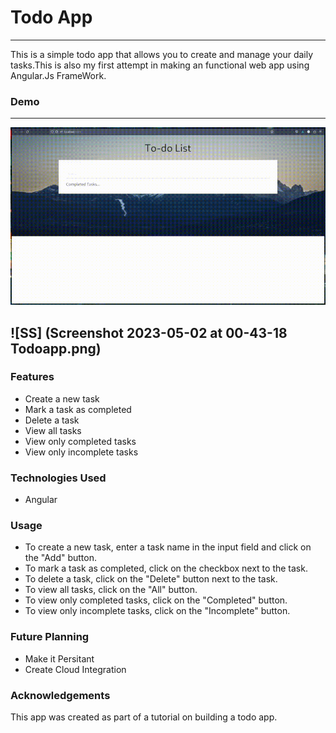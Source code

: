 # Todo App 
---
This is a simple todo app that allows you to create and manage your daily tasks.This is also my first attempt in making an functional web app using Angular.Js FrameWork. 

### Demo 
---
![caption](SS.gif)

![SS] (Screenshot 2023-05-02 at 00-43-18 Todoapp.png)
---
### Features 

- Create a new task
- Mark a task as completed
- Delete a task
- View all tasks
- View only completed tasks
- View only incomplete tasks

### Technologies Used 

- Angular

### Usage 

- To create a new task, enter a task name in the input field and click on the "Add" button.
- To mark a task as completed, click on the checkbox next to the task.
- To delete a task, click on the "Delete" button next to the task.
- To view all tasks, click on the "All" button.
- To view only completed tasks, click on the "Completed" button.
- To view only incomplete tasks, click on the "Incomplete" button.

### Future Planning 

- Make it Persitant
- Create Cloud Integration

### Acknowledgements 

This app was created as part of a tutorial on building a todo app.
